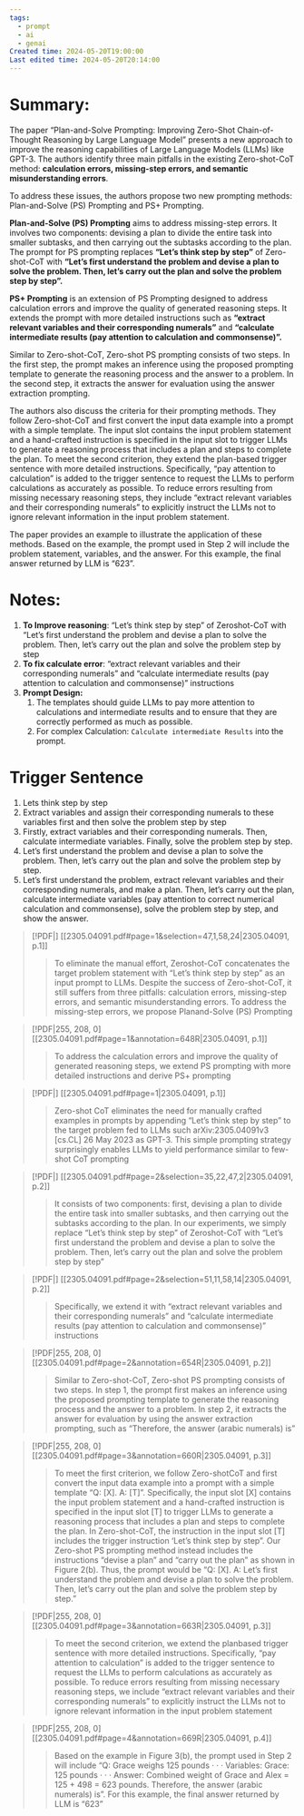 ```yaml
---
tags:
  - prompt
  - ai
  - genai
Created time: 2024-05-20T19:00:00
Last edited time: 2024-05-20T20:14:00
---
```

# Summary:
The paper “Plan-and-Solve Prompting: Improving Zero-Shot Chain-of-Thought Reasoning by Large Language Model” presents a new approach to improve the reasoning capabilities of Large Language Models (LLMs) like GPT-3. The authors identify three main pitfalls in the existing Zero-shot-CoT method: **calculation errors, missing-step errors, and semantic misunderstanding errors**.

To address these issues, the authors propose two new prompting methods: Plan-and-Solve (PS) Prompting and PS+ Prompting.

**Plan-and-Solve (PS) Prompting** aims to address missing-step errors. It involves two components: devising a plan to divide the entire task into smaller subtasks, and then carrying out the subtasks according to the plan. The prompt for PS prompting replaces **“Let’s think step by step”** of Zero-shot-CoT with **“Let’s first understand the problem and devise a plan to solve the problem. Then, let’s carry out the plan and solve the problem step by step”.**

**PS+ Prompting** is an extension of PS Prompting designed to address calculation errors and improve the quality of generated reasoning steps. It extends the prompt with more detailed instructions such as **“extract relevant variables and their corresponding numerals”** and **“calculate intermediate results (pay attention to calculation and commonsense)”.**

Similar to Zero-shot-CoT, Zero-shot PS prompting consists of two steps. In the first step, the prompt makes an inference using the proposed prompting template to generate the reasoning process and the answer to a problem. In the second step, it extracts the answer for evaluation using the answer extraction prompting.

The authors also discuss the criteria for their prompting methods. They follow Zero-shot-CoT and first convert the input data example into a prompt with a simple template. The input slot contains the input problem statement and a hand-crafted instruction is specified in the input slot to trigger LLMs to generate a reasoning process that includes a plan and steps to complete the plan. To meet the second criterion, they extend the plan-based trigger sentence with more detailed instructions. Specifically, “pay attention to calculation” is added to the trigger sentence to request the LLMs to perform calculations as accurately as possible. To reduce errors resulting from missing necessary reasoning steps, they include “extract relevant variables and their corresponding numerals” to explicitly instruct the LLMs not to ignore relevant information in the input problem statement.

The paper provides an example to illustrate the application of these methods. Based on the example, the prompt used in Step 2 will include the problem statement, variables, and the answer. For this example, the final answer returned by LLM is “623”.


# Notes:
1. **To Improve reasoning**: “Let’s think step by step” of Zeroshot-CoT with “Let’s first understand the problem and devise a plan to solve the problem. Then, let’s carry out the plan and solve the problem step by step
2. **To fix calculate error**: “extract relevant variables and their corresponding numerals” and “calculate intermediate results (pay attention to calculation and commonsense)” instructions
3. **Prompt Design:**
	1. The templates should guide LLMs to pay more attention to calculations and intermediate results and to ensure that they are correctly performed as much as possible. 
	2. For complex Calculation: `Calculate intermediate Results` into the prompt. 

# Trigger Sentence
1. Lets think step by step
2. Extract variables and assign their corresponding numerals to these variables first and then solve the problem step by step
3. Firstly, extract variables and their corresponding numerals. Then, calculate intermediate variables. Finally, solve the problem step by step. 
4. Let’s first understand the problem and devise a plan to solve the problem. Then, let’s carry out the plan and solve the problem step by step. 
5. Let’s first understand the problem, extract relevant variables and their corresponding numerals, and make a plan. Then, let’s carry out the plan, calculate intermediate variables (pay attention to correct numerical calculation and commonsense), solve the problem step by step, and show the answer.


> [!PDF|] [[2305.04091.pdf#page=1&selection=47,1,58,24|2305.04091, p.1]]
> > To eliminate the manual effort, Zeroshot-CoT concatenates the target problem statement with “Let’s think step by step” as an input prompt to LLMs. Despite the success of Zero-shot-CoT, it still suffers from three pitfalls: calculation errors, missing-step errors, and semantic misunderstanding errors. To address the missing-step errors, we propose Planand-Solve (PS) Prompting


> [!PDF|255, 208, 0] [[2305.04091.pdf#page=1&annotation=648R|2305.04091, p.1]]
> > To address the calculation errors and improve the quality of generated reasoning steps, we extend PS prompting with more detailed instructions and derive PS+ prompting


> [!PDF|] [[2305.04091.pdf#page=1|2305.04091, p.1]]
> > Zero-shot CoT eliminates the need for manually crafted examples in prompts by appending “Let’s think step by step” to the target problem fed to LLMs such arXiv:2305.04091v3 [cs.CL] 26 May 2023 as GPT-3. This simple prompting strategy surprisingly enables LLMs to yield performance similar to few-shot CoT prompting
> 
> 

> [!PDF|] [[2305.04091.pdf#page=2&selection=35,22,47,2|2305.04091, p.2]]
> > It consists of two components: first, devising a plan to divide the entire task into smaller subtasks, and then carrying out the subtasks according to the plan. In our experiments, we simply replace “Let’s think step by step” of Zeroshot-CoT with “Let’s first understand the problem and devise a plan to solve the problem. Then, let’s carry out the plan and solve the problem step by step” 

> [!PDF|] [[2305.04091.pdf#page=2&selection=51,11,58,14|2305.04091, p.2]]
> > Specifically, we extend it with “extract relevant variables and their corresponding numerals” and “calculate intermediate results (pay attention to calculation and commonsense)” instructions


> [!PDF|255, 208, 0] [[2305.04091.pdf#page=2&annotation=654R|2305.04091, p.2]]
> > Similar to Zero-shot-CoT, Zero-shot PS prompting consists of two steps. In step 1, the prompt first makes an inference using the proposed prompting template to generate the reasoning process and the answer to a problem. In step 2, it extracts the answer for evaluation by using the answer extraction prompting, such as “Therefore, the answer (arabic numerals) is”

> [!PDF|255, 208, 0] [[2305.04091.pdf#page=3&annotation=660R|2305.04091, p.3]]
> > To meet the first criterion, we follow Zero-shotCoT and first convert the input data example into a prompt with a simple template “Q: [X]. A: [T]”. Specifically, the input slot [X] contains the input problem statement and a hand-crafted instruction is specified in the input slot [T] to trigger LLMs to generate a reasoning process that includes a plan and steps to complete the plan. In Zero-shot-CoT, the instruction in the input slot [T] includes the trigger instruction ‘Let’s think step by step”. Our Zero-shot PS prompting method instead includes the instructions “devise a plan” and “carry out the plan” as shown in Figure 2(b). Thus, the prompt would be “Q: [X]. A: Let’s first understand the problem and devise a plan to solve the problem. Then, let’s carry out the plan and solve the problem step by step.”

> [!PDF|255, 208, 0] [[2305.04091.pdf#page=3&annotation=663R|2305.04091, p.3]]
> > To meet the second criterion, we extend the planbased trigger sentence with more detailed instructions. Specifically, “pay attention to calculation” is added to the trigger sentence to request the LLMs to perform calculations as accurately as possible. To reduce errors resulting from missing necessary reasoning steps, we include “extract relevant variables and their corresponding numerals” to explicitly instruct the LLMs not to ignore relevant information in the input problem statement
> 
> 

> [!PDF|255, 208, 0] [[2305.04091.pdf#page=4&annotation=669R|2305.04091, p.4]]
> > Based on the example in Figure 3(b), the prompt used in Step 2 will include “Q: Grace weighs 125 pounds · · · Variables: Grace: 125 pounds · · · Answer: Combined weight of Grace and Alex = 125 + 498 = 623 pounds. Therefore, the answer (arabic numerals) is”. For this example, the final answer returned by LLM is “623”
